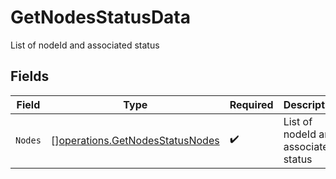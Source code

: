 # GetNodesStatusData

List of nodeId and associated status


## Fields

| Field                                                                              | Type                                                                               | Required                                                                           | Description                                                                        |
| ---------------------------------------------------------------------------------- | ---------------------------------------------------------------------------------- | ---------------------------------------------------------------------------------- | ---------------------------------------------------------------------------------- |
| `Nodes`                                                                            | [][operations.GetNodesStatusNodes](../../models/operations/getnodesstatusnodes.md) | :heavy_check_mark:                                                                 | List of nodeId and associated status                                               |
